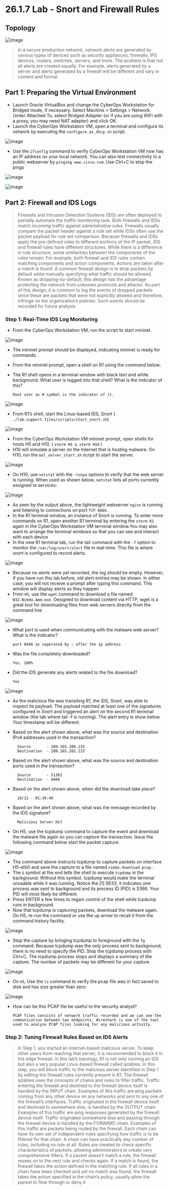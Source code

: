 # 26.1.7 Lab - Snort and Firewall Rules

## Topology 

![image](https://github.com/tousif13/CISCO_CyberOps/assets/33444140/fe9801c6-2bbf-408e-ac8d-5053d7d727cc)

> In a secure production network, network alerts are generated by various types of devices such as security 
appliances, firewalls, IPS devices, routers, switches, servers, and more. The problem is that not all alerts are 
created equally. For example, alerts generated by a server and alerts generated by a firewall will be different 
and vary in content and format.

## Part 1: Preparing the Virtual Environment

* Launch Oracle VirtualBox and change the CyberOps Workstation for Bridged mode, if necessary. Select Machine > Settings > Network. Under Attached To, select Bridged Adapter (or if you are using WiFi with a proxy, you may need NAT adapter) and click OK.
* Launch the CyberOps Workstation VM, open a terminal and configure its network by executing the `configure_as_dhcp.sh` script.

![image](https://github.com/tousif13/CISCO_CyberOps/assets/33444140/89bf5682-636c-4928-ac60-8af478a02382)

* Use the `ifconfig` command to verify CyberOps Workstation VM now has an IP address on your local network. You can also test connectivity to a public webserver by `pinging www.cisco.com`. Use Ctrl+C to stop the pings

![image](https://github.com/tousif13/CISCO_CyberOps/assets/33444140/3c74abf0-e9fe-477d-a86e-23ec5c982613)

![image](https://github.com/tousif13/CISCO_CyberOps/assets/33444140/0399e46e-8e0d-4524-8b0f-86a5b0d6b269)

## Part 2: Firewall and IDS Logs

> Firewalls and Intrusion Detection Systems (IDS) are often deployed to partially automate the traffic monitoring 
task. Both firewalls and IDSs match incoming traffic against administrative rules. Firewalls usually compare 
the packet header against a rule set while IDSs often use the packet payload for rule set comparison. 
Because firewalls and IDSs apply the pre-defined rules to different portions of the IP packet, IDS and firewall 
rules have different structures.
While there is a difference in rule structure, some similarities between the components of the rules remain. 
For example, both firewall and IDS rules contain matching components and action components. Actions are 
taken after a match is found.
A common firewall design is to drop packets by default while manually specifying what traffic should be 
allowed. Known as dropping-by-default, this design has the advantage protecting the network from unknown 
protocols and attacks. As part of this design, it is common to log the events of dropped packets since these
are packets that were not explicitly allowed and therefore, infringe on the organization’s policies. Such events 
should be recorded for future analysis

### Step 1: Real-Time IDS Log Monitoring

* From the CyberOps Workstation VM, run the script to start mininet.

![image](https://github.com/tousif13/CISCO_CyberOps/assets/33444140/4d449059-9075-4bcf-a728-09bced3ea0e3)

* The mininet prompt should be displayed, indicating mininet is ready for commands.
* From the mininet prompt, open a shell on R1 using the command below:
* The R1 shell opens in a terminal window with black text and white background. What user is logged into that shell? What is the indicator of this?

      Root user as # symbol is the indicator of it.

![image](https://github.com/tousif13/CISCO_CyberOps/assets/33444140/4a5d8528-d157-4f23-8f98-907bc3e0566f)

* From R1’s shell, start the Linux-based IDS, Snort ( `./lab.support.files/scripts/start_snort.sh`)

![image](https://github.com/tousif13/CISCO_CyberOps/assets/33444140/1b2f9ebf-aa45-4c27-87ff-d8a5d31eae53)

* From the CyberOps Workstation VM mininet prompt, open shells for hosts H5 and H10. ( `xterm H5 & xterm H10` )
* H10 will simulate a server on the Internet that is hosting malware. On H10, run the `mal_server_start.sh` script to start the server.

![image](https://github.com/tousif13/CISCO_CyberOps/assets/33444140/6dc096cd-acaf-41ad-9965-3c02b7fe7779)

* On H10, use `netstat` with the `-tunpa` options to verify that the web server is running. When used as shown below, `netstat` lists all ports currently assigned to services:

![image](https://github.com/tousif13/CISCO_CyberOps/assets/33444140/ce2c9e79-4ff4-4e4d-b7b9-3c080b25401e)

* As seen by the output above, the lightweight webserver `nginx` is running and listening to connections on port `TCP 6666`.
* In the R1 terminal window, an instance of Snort is running. To enter more commands on R1, open another R1 terminal by entering the `xterm R1` again in the CyberOps Workstation VM terminal window.You may also want to arrange the terminal windows so that you can see and interact with each device
* In the new R1 terminal tab, run the tail command with the `-f` option to monitor the `/var/log/snort/alert` file in real-time. This file is where snort is configured to record alerts.

![image](https://github.com/tousif13/CISCO_CyberOps/assets/33444140/590751df-29a5-4120-830a-1e68c0c8fe03)

* Because no alerts were yet recorded, the log should be empty. However, if you have run this lab before, old alert entries may be shown. In either case, you will not receive a prompt after typing this command. This window will display alerts as they happen
* From `H5`, use the `wget` command to download a file named `W32.Nimda.Amm.exe`. Designed to download content via HTTP, wget is a great tool for downloading files from web servers directly from the command line

![image](https://github.com/tousif13/CISCO_CyberOps/assets/33444140/7a7992ac-26a4-46c4-ac40-29da532e9aba)

* What port is used when communicating with the malware web server? What is the indicator?

      port 6666 as seperated by : after the ip address

* Was the file completely downloaded?

      Yes. 100%

* Did the IDS generate any alerts related to the file download?

      Yes

![image](https://github.com/tousif13/CISCO_CyberOps/assets/33444140/e373481b-c313-4c00-ab60-7b4e3e8f0119)

* As the malicious file was transiting R1, the IDS, Snort, was able to inspect its payload. The payload matched at least one of the signatures configured in Snort and triggered an alert on the second R1
terminal window (the tab where tail -f is running). The alert entry is show below. Your timestamp will be different:
* Based on the alert shown above, what was the source and destination IPv4 addresses used in the transaction?

        Source       - 209.165.200.235
        Destination  - 209.165.202.133

* Based on the alert shown above, what was the source and destination ports used in the transaction?

        Source       - 51362
        Destination  - 6666

* Based on the alert shown above, when did the download take place?

        10/22 - 01:36:46
  
* Based on the alert shown above, what was the message recorded by the IDS signature?

        Malicious Server Hit

* On H5, use the tcpdump command to capture the event and download the malware file again so you can capture the transaction. Issue the following command below start the packet capture:

![image](https://github.com/tousif13/CISCO_CyberOps/assets/33444140/3be7d07a-98b7-4256-90b5-f39bd5032cef)

* The command above instructs tcpdump to capture packets on interface H5-eth0 and save the capture to a file named `nimda.download.pcap.`
* The `&` symbol at the end tells the shell to execute `tcpdump` in the background. Without this symbol, tcpdump would make the terminal unusable while it was running. Notice the [1] 5633; it indicates one 
process was sent to background and its process ID (PID) is 5366. Your PID will most likely be different.
* Press ENTER a few times to regain control of the shell while tcpdump runs in background.
* Now that tcpdump is capturing packets, download the malware again. On H5, re-run the command or use the up arrow to recall it from the command history facility.

![image](https://github.com/tousif13/CISCO_CyberOps/assets/33444140/3be66aae-e8a8-436f-96b4-e553c023c6ec)

* Stop the capture by bringing tcpdump to foreground with the `fg` command. Because tcpdump was the only process sent to background, there is no need to specify the PID. Stop the tcpdump process with Ctrl+C. The tcpdump process stops and displays a summary of the capture. The number of packets may be different for your capture

![image](https://github.com/tousif13/CISCO_CyberOps/assets/33444140/1d4cc710-64ef-4d9e-b797-a12b79db3450)

* On `H5`, Use the `ls` command to verify the pcap file was in fact saved to disk and has size greater than zero:

![image](https://github.com/tousif13/CISCO_CyberOps/assets/33444140/dd5a35e8-8a02-4bdf-baba-8261efe986bc)

* How can be this PCAP file be useful to the security analyst?

      PCAP files consists of network traffic recorded and we can see the communication between two endpoints. Wireshark is one of the tool used to analyze PCAP files looking for any malicious activity.

### Step 2: Tuning Firewall Rules Based on IDS Alerts

> In Step 1, you started an internet-based malicious server. To keep other users from reaching that server, it is 
recommended to block it in the edge firewall.
In this lab’s topology, R1 is not only running an IDS but also a very popular Linux-based firewall called 
iptables. In this step, you will block traffic to the malicious server identified in Step 1 by editing the firewall 
rules currently present in R1. The firewall iptables uses the concepts of chains and rules to filter traffic. 
Traffic entering the firewall and destined to the firewall device itself is handled by the INPUT chain. Examples 
of this traffic are ping packets coming from any other device on any networks and sent to any one of the 
firewall’s interfaces.
Traffic originated in the firewall device itself and destined to somewhere else, is handled by the OUTPUT
chain. Examples of this traffic are ping responses generated by the firewall device itself.
Traffic originated somewhere else and passing through the firewall device is handled by the FORWARD
chain. Examples of this traffic are packets being routed by the firewall.
Each chain can have its own set of independent rules specifying how traffic is to be filtered for that chain. A 
chain can have practically any number of rules, including no rule at all.
Rules are created to check specific characteristics of packets, allowing administrators to create very 
comprehensive filters. If a packet doesn’t match a rule, the firewall moves on to the next rule and checks 
again. If a match is found, the firewall takes the action defined in the matching rule. If all rules in a chain have 
been checked and yet no match was found, the firewall takes the action specified in the chain’s policy, usually 
allow the packet to flow through or deny it
